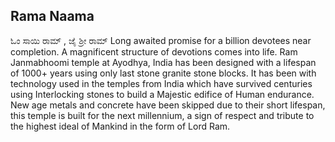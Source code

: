 ## Rama Naama

ಓಂ ಸಾಯಿ ರಾಮ್ , ಜೈ ಶ್ರೀ ರಾಮ್
Long awaited promise for a billion devotees near completion. A magnificent structure of devotions comes into life. Ram Janmabhoomi temple at Ayodhya, India has been designed with a lifespan of 1000+ years using only last stone granite stone blocks. 
It has been with technology used in the temples from India which have survived centuries using Interlocking stones to build a Majestic edifice of Human endurance. 
New age metals and concrete have been skipped due to their short lifespan, this temple is built for the next millennium, a sign of respect and tribute to the highest ideal of Mankind in the form of Lord Ram.